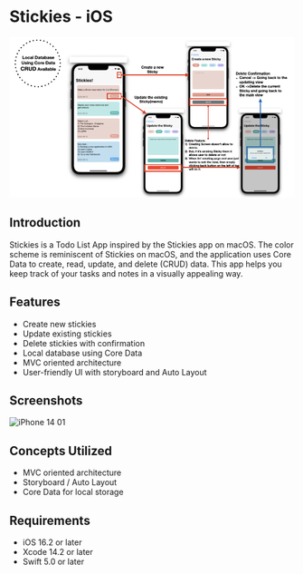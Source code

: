 # Stickies - iOS

![Stickies](assets/map.png)

## Introduction

Stickies is a Todo List App inspired by the Stickies app on macOS. The color scheme is reminiscent of Stickies on macOS, and the application uses Core Data to create, read, update, and delete (CRUD) data. This app helps you keep track of your tasks and notes in a visually appealing way.

## Features

- Create new stickies
- Update existing stickies
- Delete stickies with confirmation
- Local database using Core Data
- MVC oriented architecture
- User-friendly UI with storyboard and Auto Layout

## Screenshots
![iPhone 14 01](https://github.com/dodiforth/Stickies/assets/50798761/4317b007-141c-41e5-b612-0d9162274c9d)

## Concepts Utilized

- MVC oriented architecture
- Storyboard / Auto Layout
- Core Data for local storage

## Requirements

- iOS 16.2 or later
- Xcode 14.2 or later
- Swift 5.0 or later
